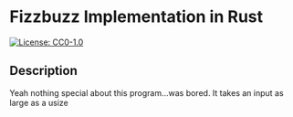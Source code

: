 # Fizzbuzz Implementation in Rust

[![License: CC0-1.0](https://licensebuttons.net/l/zero/1.0/80x15.png)](http://creativecommons.org/publicdomain/zero/1.0/)


## Description

Yeah nothing special about this program...was bored. It takes an input as large as a usize